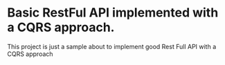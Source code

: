 # Basic RestFul API implemented with a CQRS approach.

This project is just a sample about to implement good Rest Full API with a CQRS approach
